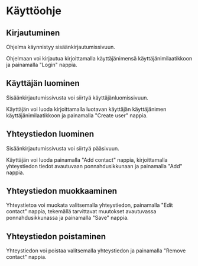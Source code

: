 # Käyttöohje

## Kirjautuminen

Ohjelma käynnistyy sisäänkirjautumissivuun.



Ohjelmaan voi kirjautua kirjoittamalla käyttäjänimensä käyttäjänimilaatikkoon ja painamalla "Login" nappia.



## Käyttäjän luominen

Sisäänkirjautumissivusta voi siirtyä käyttäjänluomissivuun.



Käyttäjän voi luoda kirjoittamalla luotavan käyttäjän käyttäjänimen käyttäjänimilaatikkoon ja painamalla "Create user" nappia.



## Yhteystiedon luominen

Sisäänkirjautumissivusta voi siirtyä pääsivuun.



Käyttäjän voi luoda painamalla "Add contact" nappia, kirjoittamalla yhteystiedon tiedot avautuvaan ponnahdusikkunaan ja painamalla "Add" nappia.



## Yhteystiedon muokkaaminen



Yhteystietoa voi muokata valitsemalla yhteystiedon, painamalla "Edit contact" nappia, tekemällä tarvittavat muutokset avautuvassa ponnahdusikkunassa ja painamalla "Save" nappia.



## Yhteystiedon poistaminen



Yhteystiedon voi poistaa valitsemalla yhteystiedon ja painamalla "Remove contact" nappia.